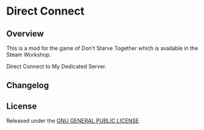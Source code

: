 # Direct Connect

## Overview

This is a mod for the game of Don't Starve Together which is available in the Steam Workshop. 

Direct Connect to My Dedicated Server.

## Changelog

## License

Released under the [GNU GENERAL PUBLIC LICENSE](https://www.gnu.org/licenses/gpl-3.0.en.html)